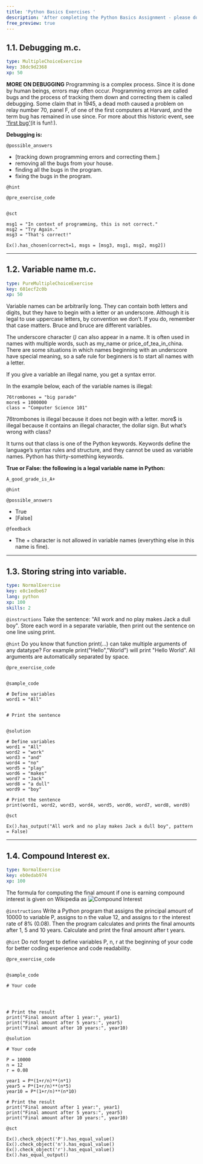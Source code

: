```yaml
---
title: 'Python Basics Exercises '
description: 'After completing the ​Python Basics Assignment - please do the following exercises to check your understanding.'
free_preview: true
---
```


## 1.1. Debugging m.c.

```yaml
type: MultipleChoiceExercise
key: 38dc9d2368
xp: 50
```

**MORE ON DEBUGGING**
Programming is a complex process. Since it is done by human beings, errors may often occur. Programming errors are called bugs and the process of tracking them down and correcting them is called debugging. Some claim that in 1945, a dead moth caused a problem on relay number 70, panel F, of one of the first computers at Harvard, and the term bug has remained in use since. For more about this historic event, see ['first bug'](http://en.wikipedia.org/wiki/File:H96566k.jpg)(it is fun!:).

**Debugging is:**

`@possible_answers`
- [tracking down programming errors and correcting them.]
- removing all the bugs from your house. 
- finding all the bugs in the program.
- fixing the bugs in the program.

`@hint`


`@pre_exercise_code`
```{python}

```

`@sct`
```{python}
msg1 = "In context of programming, this is not correct."
msg2 = "Try Again."
msg3 = "That's correct!"

Ex().has_chosen(correct=1, msgs = [msg3, msg1, msg2, msg2])
```

---

## 1.2. Variable name m.c.

```yaml
type: PureMultipleChoiceExercise
key: 601ecf2c0b
xp: 50
```

Variable names can be arbitrarily long. They can contain both letters and digits, but they have to begin with a letter or an underscore. Although it is legal to use uppercase letters, by convention we don’t. If you do, remember that case matters. Bruce and bruce are different variables.

The underscore character (_)_ can also appear in a name. It is often used in names with multiple words, such as my_name or price_of_tea_in_china. There are some situations in which names beginning with an underscore have special meaning, so a safe rule for beginners is to start all names with a letter.

If you give a variable an illegal name, you get a syntax error.

In the example below, each of the variable names is illegal:
```
76trombones = "big parade"
more$ = 1000000
class = "Computer Science 101"
```
76trombones is illegal because it does not begin with a letter. more$ is illegal because it contains an illegal character, the dollar sign. But what’s wrong with class?

It turns out that class is one of the Python keywords. Keywords define the language’s syntax rules and structure, and they cannot be used as variable names. Python has thirty-something keywords.

**True or False: the following is a legal variable name in Python:** 
```
A_good_grade_is_A+
```

`@hint`


`@possible_answers`
- True
- [False]

`@feedback`
- The + character is not allowed in variable names (everything else in this name is fine).

---

## 1.3. Storing string into variable.

```yaml
type: NormalExercise
key: e8c1edbe67
lang: python
xp: 100
skills: 2
```



`@instructions`
Take the sentence: "All work and no play makes Jack a dull boy". 
Store each word in a separate variable, then print out the sentence on one line using print.

`@hint`
Do you know that function print(...) can take multiple arguments of any datatype? For example print("Hello","World") will print "Hello World". All arguments are automatically separated by space.

`@pre_exercise_code`
```{python}

```

`@sample_code`
```{python}
# Define variables
word1 = "All"


# Print the sentence


```

`@solution`
```{python}
# Define variables
word1 = "All"
word2 = "work"
word3 = "and"
word4 = "no"
word5 = "play"
word6 = "makes"
word7 = "Jack"
word8 = "a dull"
word9 = "boy"

# Print the sentence
print(word1, word2, word3, word4, word5, word6, word7, word8, word9)

```

`@sct`
```{python}
Ex().has_output("All work and no play makes Jack a dull boy", pattern = False)
```

---

## 1.4. Compound Interest ex.

```yaml
type: NormalExercise
key: eb0edab974
xp: 100
```

The formula for computing the final amount if one is earning compound interest is given on Wikipedia as ![Compound Interest](https://www.thecalculatorsite.com/images/compound-interest-formula-diagram.png)

`@instructions`
Write a Python program that assigns the principal amount of 10000 to variable P, assigns to n the value 12, and assigns to r the interest rate of 8% (0.08). Then the program calculates and prints the final amounts after 1, 5 and 10 years. Calculate and print the final amount after t years.

`@hint`
Do not forget to define variables P, n, r at the beginning of your code for better coding experience and code readability.

`@pre_exercise_code`
```{python}

```

`@sample_code`
```{python}
# Your code




# Print the result
print("Final amount after 1 year:", year1)
print("Final amount after 5 years:", year5)
print("Final amount after 10 years:", year10)

```

`@solution`
```{python}
# Your code

P = 10000
n = 12
r = 0.08

year1 = P*(1+r/n)**(n*1)
year5 = P*(1+r/n)**(n*5)
year10 = P*(1+r/n)**(n*10)

# Print the result
print("Final amount after 1 year:", year1)
print("Final amount after 5 years:", year5)
print("Final amount after 10 years:", year10)

```

`@sct`
```{python}
Ex().check_object('P').has_equal_value()
Ex().check_object('n').has_equal_value()
Ex().check_object('r').has_equal_value()
Ex().has_equal_output()
```
